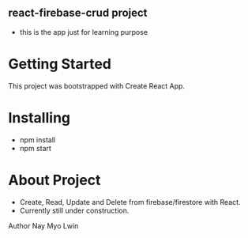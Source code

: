 ## react-firebase-crud project

- this is the app just for learning purpose

# Getting Started

This project was bootstrapped with Create React App.

# Installing

- npm install
- npm start

# About Project

- Create, Read, Update and Delete from firebase/firestore with React.
- Currently still under construction.

Author
Nay Myo Lwin
